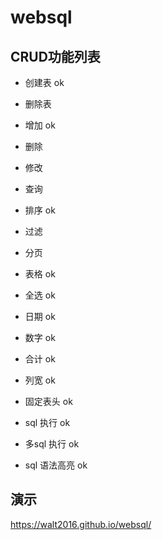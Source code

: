 
# websql 

## CRUD功能列表
- 创建表  ok
- 删除表
- 增加 ok

- 删除 
- 修改 
- 查询
- 排序 ok
- 过滤 
- 分页 

- 表格 ok
- 全选 ok
- 日期 ok
- 数字 ok
- 合计 ok
- 列宽 ok
- 固定表头 ok


- sql 执行 ok
- 多sql 执行 ok
- sql 语法高亮 ok

## 演示
https://walt2016.github.io/websql/